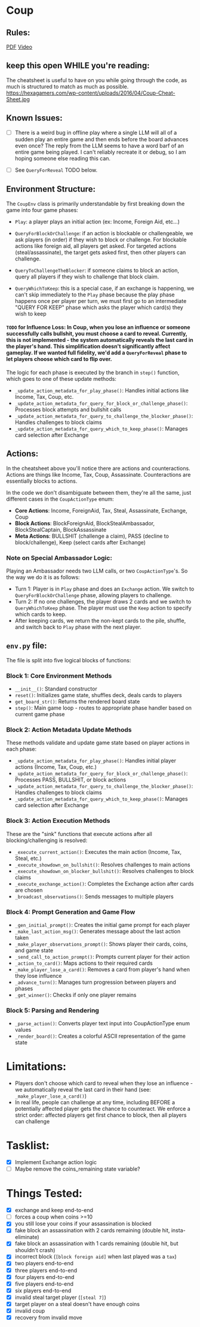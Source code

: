 # Coup

## Rules:


[PDF](https://www.qugs.org/rules/r131357.pdf)
[Video](https://www.youtube.com/watch?v=xUNWl5fWfEY)


## keep this open WHILE you're reading:

The cheatsheet is useful to have on you while going through the code, as much is structured to match as much as possible.
https://hexagamers.com/wp-content/uploads/2016/04/Coup-Cheat-Sheet.jpg



## Known Issues:
  - [ ] There is a weird bug in offline play where a single LLM will all of a sudden play an entire game and then ends before the board advances even once? The reply from the LLM seems to have a word barf of an entire game being played. I can't reliably recreate it or debug, so I am hoping someone else reading this can.
  - [ ] See `QueryForReveal` TODO below.


## Environment Structure:

The `CoupEnv` class is primarily understandable by first breaking down the game into four game phases:

 - `Play`: a player plays an initial action (ex: Income, Foreign Aid, etc...)

 - `QueryForBlockOrChallenge`: if an action is blockable or challengeable, we ask players (in order) if they wish to block or challenge. For blockable actions like foreign aid, all players get asked. For targeted actions (steal/assassinate), the target gets asked first, then other players can challenge.

 - `QueryToChallengeTheBlocker`: if someone claims to block an action, query all players if they wish to challenge that block claim.

 - `QueryWhichToKeep`: this is a special case, if an exchange is happening, we can't skip immediately to the `Play` phase because the play phase happens once per player per turn, we must first go to an intermediate "QUERY FOR KEEP" phase which asks the player which card(s) they wish to keep  

#### `TODO` for Influence Loss: In Coup, when you lose an influence or someone successfully calls bullshit, you must choose a card to reveal. **Currently, this is not implemented** - the system automatically reveals the last card in the player's hand. This simplification doesn't significantly affect gameplay. If we wanted full fidelity, we'd add a `QueryForReveal` phase to let players choose which card to flip over.


The logic for each phase is executed by the branch in `step()` function, which goes to one of these update methods:
- `_update_action_metadata_for_play_phase()`: Handles initial actions like Income, Tax, Coup, etc.
- `_update_action_metadata_for_query_for_block_or_challenge_phase()`: Processes block attempts and bullshit calls
- `_update_action_metadata_for_query_to_challenge_the_blocker_phase()`: Handles challenges to block claims
- `_update_action_metadata_for_query_which_to_keep_phase()`: Manages card selection after Exchange


## Actions:

In the cheatsheet above you'll notice there are actions and counteractions. Actions are things like Income, Tax, Coup, Assassinate. Counteractions are essentially blocks to actions.

In the code we don't disambiguate between them, they're all the same, just different cases in the `CoupActionType` enum:
- **Core Actions**: Income, ForeignAid, Tax, Steal, Assassinate, Exchange, Coup
- **Block Actions**: BlockForeignAid, BlockStealAmbassador, BlockStealCaptain, BlockAssassinate  
- **Meta Actions**: BULLSHIT (challenge a claim), PASS (decline to block/challenge), Keep (select cards after Exchange)

### Note on Special Ambassador Logic:

Playing an Ambassador needs two LLM calls, or two `CoupActionType`'s. So the way we do it is as follows:

 - Turn 1: Player is in `Play` phase and does an `Exchange` action. We switch to `QueryForBlockOrChallenge` phase, allowing players to challenge.
 - Turn 2: If no one challenges, the player draws 2 cards and we switch to `QueryWhichToKeep` phase. The player must use the `Keep` action to specify which cards to keep.
 - After keeping cards, we return the non-kept cards to the pile, shuffle, and switch back to `Play` phase with the next player. 




## `env.py` file:


The file is split into five logical blocks of functions:


### Block 1: Core Environment Methods

 - `__init__()`: Standard constructor
 - `reset()`: Initializes game state, shuffles deck, deals cards to players
 - `get_board_str()`: Returns the rendered board state
 - `step()`: Main game loop - routes to appropriate phase handler based on current game phase

### Block 2: Action Metadata Update Methods

These methods validate and update game state based on player actions in each phase:

 - `_update_action_metadata_for_play_phase()`: Handles initial player actions (Income, Tax, Coup, etc.)
 - `_update_action_metadata_for_query_for_block_or_challenge_phase()`: Processes PASS, BULLSHIT, or block actions
 - `_update_action_metadata_for_query_to_challenge_the_blocker_phase()`: Handles challenges to block claims
 - `_update_action_metadata_for_query_which_to_keep_phase()`: Manages card selection after Exchange

### Block 3: Action Execution Methods

These are the "sink" functions that execute actions after all blocking/challenging is resolved:

 - `_execute_current_action()`: Executes the main action (Income, Tax, Steal, etc.)
 - `_execute_showdown_on_bullshit()`: Resolves challenges to main actions
 - `_execute_showdown_on_blocker_bullshit()`: Resolves challenges to block claims
 - `_execute_exchange_action()`: Completes the Exchange action after cards are chosen
 - `_broadcast_observations()`: Sends messages to multiple players

### Block 4: Prompt Generation and Game Flow

 - `_gen_initial_prompt()`: Creates the initial game prompt for each player
 - `_make_last_action_msg()`: Generates message about the last action taken
 - `_make_player_observations_prompt()`: Shows player their cards, coins, and game state
 - `_send_call_to_action_prompt()`: Prompts current player for their action
 - `_action_to_card()`: Maps actions to their required cards
 - `_make_player_lose_a_card()`: Removes a card from player's hand when they lose influence
 - `_advance_turn()`: Manages turn progression between players and phases
 - `_get_winner()`: Checks if only one player remains

### Block 5: Parsing and Rendering

 - `_parse_action()`: Converts player text input into CoupActionType enum values
 - `_render_board()`: Creates a colorful ASCII representation of the game state


# Limitations:

 - Players don't choose which card to reveal when they lose an influence - we automatically reveal the last card in their hand (see: `_make_player_lose_a_card()`)
 - In real life, people can challenge at any time, including BEFORE a potentially affected player gets the chance to counteract. We enforce a strict order: affected players get first chance to block, then all players can challenge


# Tasklist: 

  - [X] Implement Exchange action logic
  - [ ] Maybe remove the coins_remaining state variable?

# Things Tested:
  - [X] exchange and keep end-to-end
  - [ ] forces a coup when coins >=10
  - [X] you still lose your coins if your assassination is blocked
  - [X] fake block an assassination with 2 cards remaining (double hit, insta-eliminate)
  - [X] fake block an assassination with 1 cards remaining (double hit, but shouldn't crash)
  - [X] incorrect block (`[block foreign aid]` when last played was a `tax`)
  - [X] two players end-to-end
  - [X] three players end-to-end
  - [X] four players end-to-end
  - [X] five players end-to-end
  - [X] six players end-to-end
  - [X] invalid steal target player (`[steal 7]`)
  - [X] target player on a steal doesn't have enough coins
  - [X] invalid coup
  - [X] recovery from invalid move